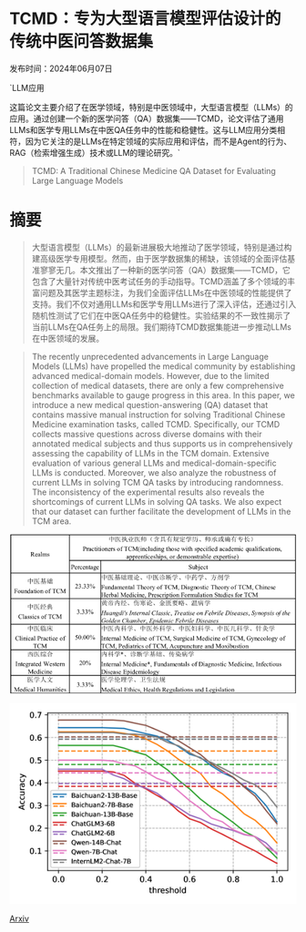# TCMD：专为大型语言模型评估设计的传统中医问答数据集

发布时间：2024年06月07日

`LLM应用

这篇论文主要介绍了在医学领域，特别是中医领域中，大型语言模型（LLMs）的应用。通过创建一个新的医学问答（QA）数据集——TCMD，论文评估了通用LLMs和医学专用LLMs在中医QA任务中的性能和稳健性。这与LLM应用分类相符，因为它关注的是LLMs在特定领域的实际应用和评估，而不是Agent的行为、RAG（检索增强生成）技术或LLM的理论研究。`

> TCMD: A Traditional Chinese Medicine QA Dataset for Evaluating Large Language Models

# 摘要

> 大型语言模型（LLMs）的最新进展极大地推动了医学领域，特别是通过构建高级医学专用模型。然而，由于医学数据集的稀缺，该领域的全面评估基准寥寥无几。本文推出了一种新的医学问答（QA）数据集——TCMD，它包含了大量针对传统中医考试任务的手动指导。TCMD涵盖了多个领域的丰富问题及其医学主题标注，为我们全面评估LLMs在中医领域的性能提供了支持。我们不仅对通用LLMs和医学专用LLMs进行了深入评估，还通过引入随机性测试了它们在中医QA任务中的稳健性。实验结果的不一致性揭示了当前LLMs在QA任务上的局限。我们期待TCMD数据集能进一步推动LLMs在中医领域的发展。

> The recently unprecedented advancements in Large Language Models (LLMs) have propelled the medical community by establishing advanced medical-domain models. However, due to the limited collection of medical datasets, there are only a few comprehensive benchmarks available to gauge progress in this area. In this paper, we introduce a new medical question-answering (QA) dataset that contains massive manual instruction for solving Traditional Chinese Medicine examination tasks, called TCMD. Specifically, our TCMD collects massive questions across diverse domains with their annotated medical subjects and thus supports us in comprehensively assessing the capability of LLMs in the TCM domain. Extensive evaluation of various general LLMs and medical-domain-specific LLMs is conducted. Moreover, we also analyze the robustness of current LLMs in solving TCM QA tasks by introducing randomness. The inconsistency of the experimental results also reveals the shortcomings of current LLMs in solving QA tasks. We also expect that our dataset can further facilitate the development of LLMs in the TCM area.

![TCMD：专为大型语言模型评估设计的传统中医问答数据集](../../../paper_images/2406.04941/x1.png)

![TCMD：专为大型语言模型评估设计的传统中医问答数据集](../../../paper_images/2406.04941/x2.png)

[Arxiv](https://arxiv.org/abs/2406.04941)